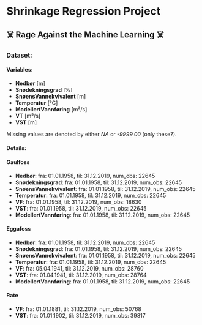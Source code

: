 # Shrinkage Regression Project
## :skull_and_crossbones: Rage Against the Machine Learning :skull_and_crossbones:	

### Dataset:
#### **Variables**:
- **Nedbør** [m]
- **Snødekningsgrad** [%]
- **SnøensVannekvivalent** [m]
- **Temperatur** [°C]
- **ModellertVannføring** [m³/s]
- **VT** [m³/s]
- **VST** [m]

Missing values are denoted by either *NA* or *-9999.00* (only these?).

#### **Details**:
#### Gaulfoss
- **Nedbør**: fra: 01.01.1958, til: 31.12.2019, num_obs: 22645
- **Snødekningsgrad**: fra: 01.01.1958, til: 31.12.2019, num_obs: 22645
- **SnøensVannekvivalent**: fra: 01.01.1958, til: 31.12.2019, num_obs: 22645
- **Temperatur**: fra: 01.01.1958, til: 31.12.2019, num_obs: 22645
- **VF**: fra: 01.01.1958, til: 31.12.2019, num_obs: 18630
- **VST**: fra: 01.01.1958, til: 31.12.2019, num_obs: 22645
- **ModellertVannføring**: fra: 01.01.1958, til: 31.12.2019, num_obs: 22645

#### Eggafoss
- **Nedbør**: fra: 01.01.1958, til: 31.12.2019, num_obs: 22645
- **Snødekningsgrad**: fra: 01.01.1958, til: 31.12.2019, num_obs: 22645
- **SnøensVannekvivalent**: fra: 01.01.1958, til: 31.12.2019, num_obs: 22645
- **Temperatur**: fra: 01.01.1958, til: 31.12.2019, num_obs: 22645
- **VF**: fra: 05.04.1941, til: 31.12.2019, num_obs: 28760
- **VST**: fra: 01.04.1941, til: 31.12.2019, num_obs: 28764
- **ModellertVannføring**: fra: 01.01.1958, til: 31.12.2019, num_obs: 22645

#### Rate
- **VF**: fra: 01.01.1881, til: 31.12.2019, num_obs: 50768
- **VST**: fra: 01.01.1902, til: 31.12.2019, num_obs: 39817

